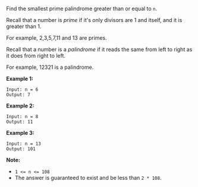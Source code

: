Find the smallest prime palindrome greater than or equal to `n`.

Recall that a number is _prime_ if it's only divisors are 1 and itself, and it
is greater than 1.

For example, 2,3,5,7,11 and 13 are primes.

Recall that a number is a _palindrome_ if it reads the same from left to right
as it does from right to left.

For example, 12321 is a palindrome.



**Example 1:**

    
    
    Input: n = 6
    Output: 7
    

**Example 2:**

    
    
    Input: n = 8
    Output: 11
    

**Example 3:**

    
    
    Input: n = 13
    Output: 101



**Note:**

  * `1 <= n <= 108`
  * The answer is guaranteed to exist and be less than `2 * 108`.

